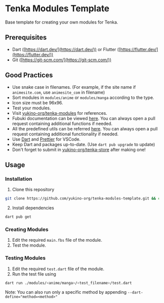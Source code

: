# Tenka Modules Template

Base template for creating your own modules for Tenka.

## Prerequisites

-   Dart ([https://dart.dev/](https://dart.dev/)) or Flutter ([https://flutter.dev/](https://flutter.dev/))
-   Git ([https://git-scm.com/](https://git-scm.com/))

## Good Practices

-   Use snake case in filenames. (For example, if the site name if `animesite.com`, use `animesite_com` in filename)
-   Sort modules in `modules/anime` or `modules/manga` according to the type.
-   Icon size must be 96x96.
-   Test your modules.
-   Visit [yukino-org/tenka-modules](https://github.com/yukino-org/tenka-modules) for references.
-   Fubuki documentation can be viewed [here](https://yukino-org.github.io/wiki/fubuki/). You can always open a pull request containing additional functions if needed.
-   All the predefined utils can be referred [here](https://github.com/yukino-org/packages/tree/dart_tenka_runtime/lib/runtime/fubuki/bindings). You can always open a pull request containing additional functionality if needed.
-   Use [Dart](https://marketplace.visualstudio.com/items?itemName=Dart-Code.dart-code) and [Prettier](https://marketplace.visualstudio.com/items?itemName=esbenp.prettier-vscode) for VSCode.
-   Keep Dart and packages up-to-date. (Use `dart pub upgrade` to update)
-   Don't forget to submit in [yukino-org/tenka-store](https://github.com/yukino-org/tenka-store) after making one!

## Usage

### Installation

1. Clone this repository

```bash
git clone https://github.com/yukino-org/tenka-modules-template.git && cd tenka-modules-template
```

2. Install dependencies

```bash
dart pub get
```

### Creating Modules

1. Edit the required `main.fbs` file of the module.
2. Test the module.

### Testing Modules

1. Edit the required `test.dart` file of the module.
2. Run the test file using

```bash
dart run ./modules/<anime/manga>/<test_filename>/test.dart
```

Note: You can also run only a specific method by appending `--dart-define="method=<method>"`
